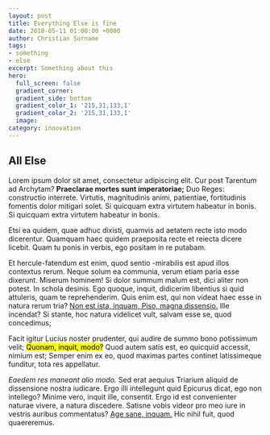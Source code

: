 ```yaml
---
layout: post
title: Everything Else is fine
date: 2018-05-11 01:00:00 +0000
author: Christian Surname
tags:
- something
- else
excerpt: Something about this
hero:
  full_screen: false
  gradient_corner: 
  gradient_side: bottom
  gradient_color_1: '215,31,133,1'
  gradient_color_2: '215,31,133,1'
  image: 
category: innovation
---
```


## All Else

<p>Lorem ipsum dolor sit amet, consectetur adipiscing elit. Cur post Tarentum ad Archytam? <b>Praeclarae mortes sunt imperatoriae;</b> Duo Reges: constructio interrete. Virtutis, magnitudinis animi, patientiae, fortitudinis fomentis dolor mitigari solet. Si quicquam extra virtutem habeatur in bonis. Si quicquam extra virtutem habeatur in bonis. </p>

<p>Etsi ea quidem, quae adhuc dixisti, quamvis ad aetatem recte isto modo dicerentur. Quamquam haec quidem praeposita recte et reiecta dicere licebit. Quam tu ponis in verbis, ego positam in re putabam. </p>

<p>Et hercule-fatendum est enim, quod sentio -mirabilis est apud illos contextus rerum. Neque solum ea communia, verum etiam paria esse dixerunt. Miserum hominem! Si dolor summum malum est, dici aliter non potest. In schola desinis. Ego quoque, inquit, didicerim libentius si quid attuleris, quam te reprehenderim. Quis enim est, qui non videat haec esse in natura rerum tria? <a href="http://loripsum.net/" target="_blank">Non est ista, inquam, Piso, magna dissensio.</a> Ille incendat? Si stante, hoc natura videlicet vult, salvam esse se, quod concedimus; </p>

<p>Facit igitur Lucius noster prudenter, qui audire de summo bono potissimum velit; <mark>Quonam, inquit, modo?</mark> Quod autem satis est, eo quicquid accessit, nimium est; Semper enim ex eo, quod maximas partes continet latissimeque funditur, tota res appellatur. </p>

<p><i>Eaedem res maneant alio modo.</i> Sed erat aequius Triarium aliquid de dissensione nostra iudicare. Ergo illi intellegunt quid Epicurus dicat, ego non intellego? Minime vero, inquit ille, consentit. Ergo id est convenienter naturae vivere, a natura discedere. Satisne vobis videor pro meo iure in vestris auribus commentatus? <a href="http://loripsum.net/" target="_blank">Age sane, inquam.</a> Hic nihil fuit, quod quaereremus. </p>
